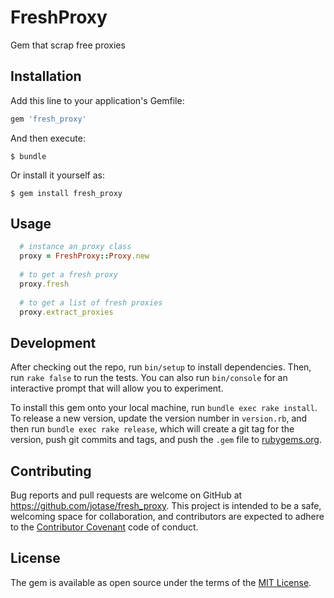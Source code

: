 # FreshProxy

Gem that scrap free proxies

## Installation

Add this line to your application's Gemfile:

```ruby
gem 'fresh_proxy'
```

And then execute:

    $ bundle

Or install it yourself as:

    $ gem install fresh_proxy

## Usage
```ruby
  # instance an proxy class
  proxy = FreshProxy::Proxy.new
  
  # to get a fresh proxy
  proxy.fresh
  
  # to get a list of fresh proxies
  proxy.extract_proxies
```



## Development

After checking out the repo, run `bin/setup` to install dependencies. Then, run `rake false` to run the tests. You can also run `bin/console` for an interactive prompt that will allow you to experiment.

To install this gem onto your local machine, run `bundle exec rake install`. To release a new version, update the version number in `version.rb`, and then run `bundle exec rake release`, which will create a git tag for the version, push git commits and tags, and push the `.gem` file to [rubygems.org](https://rubygems.org).

## Contributing

Bug reports and pull requests are welcome on GitHub at https://github.com/jotase/fresh_proxy. This project is intended to be a safe, welcoming space for collaboration, and contributors are expected to adhere to the [Contributor Covenant](contributor-covenant.org) code of conduct.


## License

The gem is available as open source under the terms of the [MIT License](http://opensource.org/licenses/MIT).

